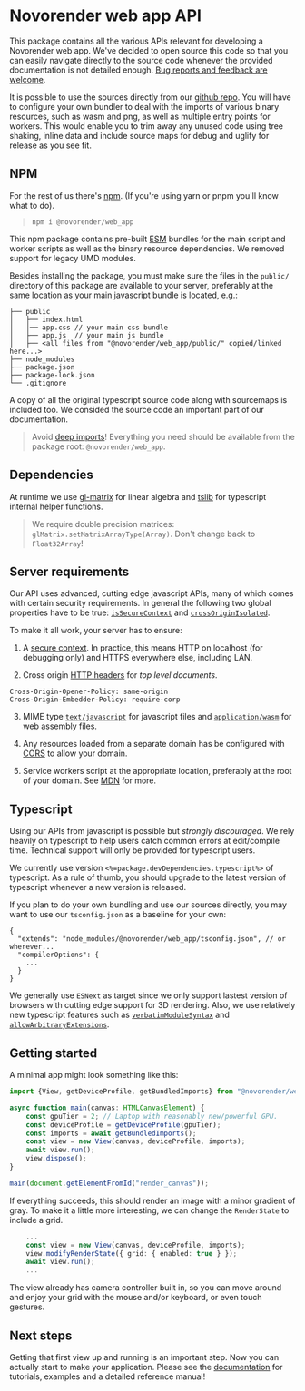 # Novorender web app API

This package contains all the various APIs relevant for developing a Novorender web app. We've decided to open source this code so that you can easily navigate directly to the source code whenever the provided documentation is not detailed enough. [Bug reports and feedback are welcome](https://github.com/novorender/ts/issues).

It is possible to use the sources directly from our [github repo](https://github.com/novorender/ts). You will have to configure your own bundler to deal with the imports of various binary resources, such as wasm and png, as well as multiple entry points for workers. This would enable you to trim away any unused code using tree shaking, inline data and include source maps for debug and uglify for release as you see fit. 

## NPM

For the rest of us there's [npm](https://npmjs.com/). (If you're using yarn or pnpm you'll know what to do).

>`npm i @novorender/web_app`

This npm package contains pre-built [ESM](https://developer.mozilla.org/en-US/docs/Web/JavaScript/Guide/Modules) bundles for the main script and worker scripts as well as the binary resource dependencies. We removed support for legacy UMD modules.

Besides installing the package, you must make sure the files in the `public/` directory of this package are available to your server, preferably at the same location as your main javascript bundle is located, e.g.:
```
├── public
│   ├── index.html
│   │── app.css // your main css bundle
│   ├── app.js  // your main js bundle
│   ├── <all files from "@novorender/web_app/public/" copied/linked here...>
├── node_modules
├── package.json
├── package-lock.json 
└── .gitignore
```

A copy of all the original typescript source code along with sourcemaps is included too. We consided the source code an important part of our documentation.

>Avoid [deep imports](https://gist.github.com/daleyjem/0f38f561a4e91e58eba580889f38330f)! Everything you need should be available from the package root: `@novorender/web_app`.

## Dependencies
At runtime we use [gl-matrix](https://www.npmjs.com/package/gl-matrix) for linear algebra and [tslib](https://www.npmjs.com/package/tslib) for typescript internal helper functions.

> We require double precision matrices: `glMatrix.setMatrixArrayType(Array)`. Don't change back to `Float32Array`!

## Server requirements

Our API uses advanced, cutting edge javascript APIs, many of which comes with certain security requirements. In general the following two global properties have to be true: [`isSecureContext`](https://developer.mozilla.org/en-US/docs/Web/API/isSecureContext) and [`crossOriginIsolated`](https://developer.mozilla.org/en-US/docs/Web/API/crossOriginIsolated).

To make it all work, your server has to ensure:

1) A [secure context](https://developer.mozilla.org/en-US/docs/Web/Security/Secure_Contexts). In practice, this means HTTP on localhost (for debugging only) and HTTPS everywhere else, including LAN.

2) Cross origin [HTTP headers](https://developer.mozilla.org/en-US/docs/Web/JavaScript/Reference/Global_Objects/SharedArrayBuffer#security_requirements) for *top level documents*.
```http
Cross-Origin-Opener-Policy: same-origin
Cross-Origin-Embedder-Policy: require-corp
```

3) MIME type [`text/javascript`](https://www.iana.org/assignments/media-types/text/javascript) for javascript files and [`application/wasm`](https://www.iana.org/assignments/media-types/application/wasm) for web assembly files.

4) Any resources loaded from a separate domain has be configured with [CORS](https://developer.mozilla.org/en-US/docs/Web/HTTP/CORS) to allow your domain.

5) Service workers script at the appropriate location, preferably at the root of your domain. See [MDN](https://developer.mozilla.org/en-US/docs/Web/API/ServiceWorkerContainer/register) for more.


## Typescript

Using our APIs from javascript is possible but *strongly discouraged*. We rely heavily on typescript to help users catch common errors at edit/compile time. Technical support will only be provided for typescript users.

We currently use version `<%=package.devDependencies.typescript%>` of typescript. As a rule of thumb, you should upgrade to the latest version of typescript whenever a new version is released.

If you plan to do your own bundling and use our sources directly, you may want to use our `tsconfig.json` as a baseline for your own:

```jsonc
{
  "extends": "node_modules/@novorender/web_app/tsconfig.json", // or wherever...
  "compilerOptions": {
    ...
  }
}
```

We generally use `ESNext` as target since we only support lastest version of browsers with cutting edge support for 3D rendering. Also, we use relatively new typescript features such as [`verbatimModuleSyntax`](https://www.typescriptlang.org/tsconfig#verbatimModuleSyntax) and [`allowArbitraryExtensions`](https://www.typescriptlang.org/tsconfig#allowArbitraryExtensions).

## Getting started

A minimal app might look something like this: 

```typescript
import {View, getDeviceProfile, getBundledImports} from "@novorender/web_app";

async function main(canvas: HTMLCanvasElement) {
    const gpuTier = 2; // Laptop with reasonably new/powerful GPU.
    const deviceProfile = getDeviceProfile(gpuTier);
    const imports = await getBundledImports();
    const view = new View(canvas, deviceProfile, imports);
    await view.run();
    view.dispose();
}

main(document.getElementFromId("render_canvas"));
```

If everything succeeds, this should render an image with a minor gradient of gray. To make it a little more interesting, we can change the `RenderState` to include a grid.

```typescript
    ...
    const view = new View(canvas, deviceProfile, imports);
    view.modifyRenderState({ grid: { enabled: true } });
    await view.run();
    ...
```

The view already has camera controller built in, so you can move around and enjoy your grid with the mouse and/or keyboard, or even touch gestures.

## Next steps

Getting that first view up and running is an important step. Now you can actually start to make your application. Please see the [documentation](https://docs.novorender.com) for tutorials, examples and a detailed reference manual!
